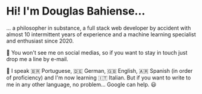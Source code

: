 # Hi! I'm Douglas Bahiense...
... a philosopher in substance, a full stack web developer by accident with almost 10 intermittent years of experience and a machine learning specialist and enthusiast since 2020.  

📧 You won't see me on social medias, so if you want to stay in touch just drop me a line by e-mail.  

🚩 I speak 🇧🇷 Portuguese, 🇩🇪 German, 🇬🇧 English, 🇦🇷 Spanish (in order of proficiency) and I'm now learning 🇮🇹 Italian. But if you want to write to me in any other language, no problem... Google can help. 😃
